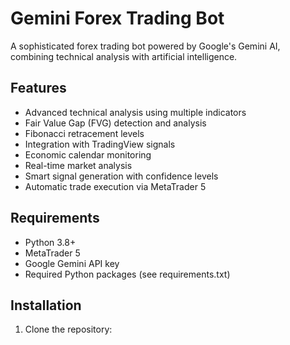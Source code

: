 # Gemini Forex Trading Bot

A sophisticated forex trading bot powered by Google's Gemini AI, combining technical analysis with artificial intelligence.

## Features

- Advanced technical analysis using multiple indicators
- Fair Value Gap (FVG) detection and analysis
- Fibonacci retracement levels
- Integration with TradingView signals
- Economic calendar monitoring
- Real-time market analysis
- Smart signal generation with confidence levels
- Automatic trade execution via MetaTrader 5

## Requirements

- Python 3.8+
- MetaTrader 5
- Google Gemini API key
- Required Python packages (see requirements.txt)

## Installation

1. Clone the repository:
